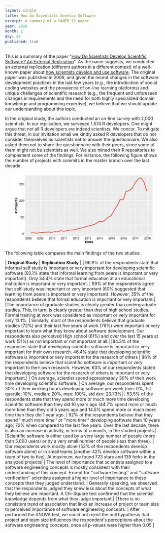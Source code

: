 ```yaml
---
layout: single
title: How do Scientists Develop Software
excerpt: A summary of a SANER'18 paper
year: 2018
month: 2
day: 26
published: true
---
```


This is a summary of the paper "[How Do Scientists Develop Scientific Software? An External Replication](http://gustavopinto.org/lost+found/saner-rene2018.pdf)". As the name suggests, we conducted an external replication (different authors in a different context) of a well-known paper about [how scientists develop and use software](http://files.software-carpentry.org/training-course/2012/08/hannay-survey-2009.pdf). The original paper was published in 2009, and given the recent changes in the software development practices in the last few years (e.g., the introduction of social coding websites and the prevalence of on-line learning platforms) and unique challenges of scientific research (e.g., the frequent and unforeseen changes in requirements and the need for both highly specialized domain knowledge and programming expertise), we believe that we should update our understanding about this topic.

In the original study, the authors conducted an on-line survey with 2,000 scientists. In our replication, we surveyed 1,574 R developers. One might argue that not all R developers are indeed scientists. We concur. To mitigate this threat, in our invitation email we kindly asked R developers that do not consider themselves as scientists not to answer the questionnaire. We also asked them not to share the questionnaire with their peers, since some of them might not be scientists as well. We also mined their R repositories to complement some of the findings. For instance, the following figure shows the number of projects with commits in the master branch over the last decade.

<center>
<img src='/images/R-projects.png'/>
</center>

The following table compares the main findings of the two studies:

| **Original  Study** | **Replication Study** |
| 96.9% of the respondents state that informal self study is important or very important for developing scientific software (60.1% state that informal learning from peers is important or very important). Only 34.4% state that formal education at an educational institution is important or very important. | 99% of the respondents agree that self-study was important or very important (60% suggested that learning from peers is important or very important). However, 35% of the respondents believe that formal education is important or very important.|
|The importance of graduate studies is clearly greater than undergraduate studies. This, in turn, is clearly greater than that of high school studies. Formal training at work was considered as important or very important for only 13.1%. | Similarly, most of the respondents believe that graduate studies (72%) and their last five years at work (76%) were important or very important to learn what they know about software development. Our respondents also perceived High school (61%) and over the last 15 years at work (51%) as not important or not important at all.|
|84.3% of the responses state that developing scientific software is important or very important for their own research. 46.4% state that developing scientific software is important or very important for the research of others | 86% of the respondents believe that scientific software is important or very important to their own research. However, 63% of our respondents stated that developing software for the research of others is important or very important.|
| On average, scientist spend approximately 30% of their work time developing scientific software. | On average, our respondents spent 30% of their working hours developing software per week (min: 0%, 1st quartile: 10%, median: 20%, max: 100%, std dev: 23.73%|
| 53.5% of the respondents state that they spend more or much more time developing scientific software than they did 10 years ago (44.7% spend more or much more time than they did 5 years ago and 14.5% spend more or much more time than they did 1 year ago. | 82% of the respondents believe that they spend ''much more time'' or ''more time'' developing software than 10 years ago; 72% when compared to the last five years. Over the last decade, there is also an increase in activity, in terms of commits, in the studied projects.|
|Scientific software is either used by a very large number of people (more than 5,000 users) or by a very small number of people (less than three). | Our respondents work mostly alone (53% of the respondents develop software alone) or in small teams (another 42% develop software within a team of two to five). At maximum, we found 723 stars and 139 forks in the analyzed projects|
| The level of importance that scientists assigned to a software engineering concepts is mostly consistent with their understanding of this concept. Except for ''software testing'' and ''software verification'' scientists assigned a higher level of importance to these concepts than they judged understand. | Generally speaking, we observed that the respondents judged they knew less about the concepts of what they believe are important. A Chi-Square test confirmed that the scientist knowledge depends from what they judge important.|
|There is no consistent trend of association that links an increase of project or team size to perceived importance of software engineering concepts. | After performed the ANOVA test, we could not reject the null hypothesis that project and team size influences the respondent's perceptions about the software engineering concepts, once all p-values were higher than 0.05.|
